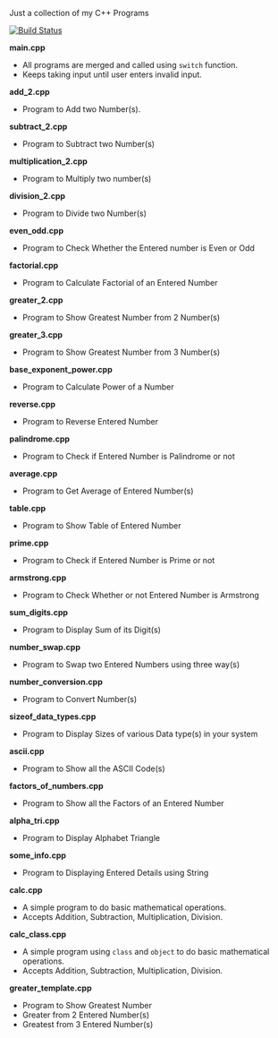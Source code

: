 Just a collection of my C++ Programs

[![Build Status](https://travis-ci.org/crazyuploader/CPP.svg?branch=master)](https://travis-ci.org/crazyuploader/CPP)

<b>main.cpp</b>
* All programs are merged and called using `switch` function.
* Keeps taking input until user enters invalid input.

<b>add_2.cpp</b>
* Program to Add two Number(s).

<b>subtract_2.cpp</b>
* Program to Subtract two Number(s)

<b>multiplication_2.cpp</b>
* Program to Multiply two number(s)

<b>division_2.cpp</b>
* Program to Divide two Number(s)

<b>even_odd.cpp</b>
* Program to Check Whether the Entered number is Even or Odd

<b>factorial.cpp</b>
* Program to Calculate Factorial of an Entered Number

<b>greater_2.cpp</b>
* Program to Show Greatest Number from 2 Number(s)

<b>greater_3.cpp</b>
* Program to Show Greatest Number from 3 Number(s)

<b>base_exponent_power.cpp</b>
* Program to Calculate Power of a Number

<b>reverse.cpp</b>
* Program to Reverse Entered Number

<b>palindrome.cpp</b>
* Program to Check if Entered Number is Palindrome or not

<b>average.cpp</b>
* Program to Get Average of Entered Number(s)

<b>table.cpp</b>
* Program to Show Table of Entered Number

<b>prime.cpp</b>
* Program to Check if Entered Number is Prime or not

<b>armstrong.cpp</b>
* Program to Check Whether or not Entered Number is Armstrong

<b>sum_digits.cpp</b>
* Program to Display Sum of its Digit(s)

<b>number_swap.cpp</b>
* Program to Swap two Entered Numbers using three way(s)

<b>number_conversion.cpp</b>
* Program to Convert Number(s)

<b>sizeof_data_types.cpp</b>
* Program to Display Sizes of various Data type(s) in your system

<b>ascii.cpp</b>
* Program to Show all the ASCII Code(s)

<b>factors_of_numbers.cpp</b>
* Program to Show all the Factors of an Entered Number

<b>alpha_tri.cpp</b>
* Program to Display Alphabet Triangle

<b>some_info.cpp</b>
* Program to Displaying Entered Details using String

<b>calc.cpp</b>
* A simple program to do basic mathematical operations.
* Accepts Addition, Subtraction, Multiplication, Division.

<b>calc_class.cpp</b>
* A simple program using `class` and `object` to do basic mathematical operations.
* Accepts Addition, Subtraction, Multiplication, Division.

<b>greater_template.cpp</b>
* Program to Show Greatest Number
* Greater from 2 Entered Number(s)
* Greatest from 3 Entered Number(s)
